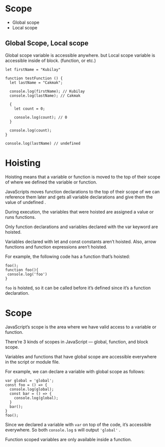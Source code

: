 # Scope

- Global scope
- Local scope


## Global Scope, Local scope

Global scope variable is accessible anywhere.
but Local scope variable is accessible inside of block. (function, or etc.)

```
let firstName = "Kubilay"

function testFunction () {
  let lastName = "Cakmak";

  console.log(firstName); // Kubilay
  console.log(lastName); // Cakmak

  {
    let count = 0;

    console.log(count); // 0
  }

  console.log(count);
}

console.log(lastName) // undefined

```







# Hoisting

Hoisting means that a variable or function is moved to the top of their scope of where we defined the variable or function.

JavaScripts moves function declarations to the top of their scope of we can reference them later and gets all variable declarations and give them the value of undefined .

During execution, the variables that were hoisted are assigned a value or runs functions.

Only function declarations and variables declared with the var keyword are hoisted.

Variables declared with let and const constants aren’t hoisted. Also, arrow functions and function expressions aren’t hoisted.

<!-- "use strict"; -->

For example, the following code has a function that’s hoisted:

```
foo();
function foo(){
 console.log('foo')
}
```

`foo` is hoisted, so it can be called before it’s defined since it’s a function declaration.

# Scope

JavaScript’s scope is the area where we have valid access to a variable or function.

There’re 3 kinds of scopes in JavaScript — global, function, and block scope.

Variables and functions that have global scope are accessible everywhere in the script or module file.

For example, we can declare a variable with global scope as follows:

```
var global = 'global';
const foo = () => {
  console.log(global);
  const bar = () => {
    console.log(global);
  }
  bar();
}
foo();
```

Since we declared a variable with `var` on top of the code, it’s accessible everywhere. So both `console.log` s will output `'global'` .

Function scoped variables are only available inside a function.
